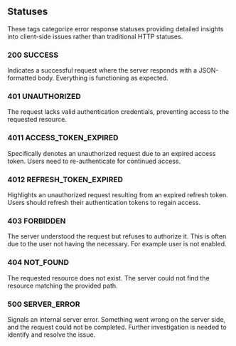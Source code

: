 ## Statuses

These tags categorize error response statuses providing detailed insights into client-side issues rather than
traditional HTTP statuses.

### 200 SUCCESS

Indicates a successful request where the server responds with a JSON-formatted body. Everything is functioning as
expected.

### 401 UNAUTHORIZED

The request lacks valid authentication credentials, preventing access to the requested resource.

### 4011 ACCESS_TOKEN_EXPIRED

Specifically denotes an unauthorized request due to an expired access token. Users need to re-authenticate for continued
access.

### 4012 REFRESH_TOKEN_EXPIRED

Highlights an unauthorized request resulting from an expired refresh token. Users should refresh their authentication
tokens to regain access.

### 403 FORBIDDEN

The server understood the request but refuses to authorize it. This is often due to the user not having the necessary.
For example user is not enabled.

### 404 NOT_FOUND

The requested resource does not exist. The server could not find the resource matching the provided path.

### 500 SERVER_ERROR

Signals an internal server error. Something went wrong on the server side, and the request could not be completed.
Further investigation is needed to identify and resolve the issue.
